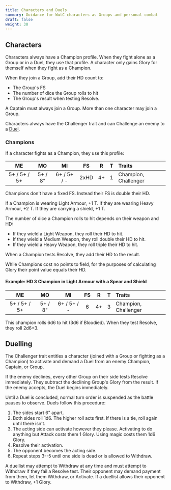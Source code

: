 ```yaml
---
title: Characters and Duels
summary: Guidance for WutC characters as Groups and personal combat
draft: false
weight: 30
---
```


## Characters

Characters always have a Champion profile. When they fight alone as a Group or in a Duel, they use
that profile. A character only gains Glory for themself when they fight as a Champion.

When they join a Group, add their HD count to:

- The Group's FS
- The number of dice the Group rolls to hit
- The Group's result when testing Resolve.

A Captain must always join a Group. More than one character may join a Group.

Characters always have the Challenger trait and can Challenge an enemy to a [Duel](#duelling).

### Champions

If a character fights as a Champion, they use this profile:

|      ME      |   MO    |     MI      |  FS   |   R   |   T   |        Traits        |
| :----------: | :-----: | :---------: | :---: | :---: | :---: | :------------------- |
| 5+ / 5+ / 5+ | 5+ / 8" | 6+ / 5+ / - | 2xHD  |  4+   |   1   | Champion, Challenger |

Champions don't have a fixed FS. Instead their FS is double their HD.

If a Champion is wearing Light Armour, +1 T. If they are wearing Heavy Armour, +2 T. If they are
carrying a shield, +1 T.

The number of dice a Champion rolls to hit depends on their weapon and HD:

- If they wield a Light Weapon, they roll their HD to hit.
- If they wield a Medium Weapon, they roll double their HD to hit.
- If they wield a Heavy Weapon, they roll triple their HD to hit.

When a Champion tests Resolve, they add their HD to the result.

While Champions cost no points to field, for the purposes of calculating Glory their point value
equals their HD.

#### Example: HD 3 Champion in Light Armour with a Spear and Shield

|      ME      |   MO    |     MI      |  FS   |   R   |   T   |        Traits        |
| :----------: | :-----: | :---------: | :---: | :---: | :---: | :------------------- |
| 5+ / 5+ / 5+ | 5+ / 8" | 6+ / 5+ / - |   6   |  4+   |   3   | Champion, Challenger |

This champion rolls 6d6 to hit (3d6 if Bloodied). When they test Resolve, they roll 2d6+3.

## Duelling

The Challenger trait entitles a character (joined with a Group or fighting as a Champion) to
activate and demand a Duel from an enemy Champion, Captain, or Group.

If the enemy declines, every other Group on their side tests Resolve immediately. They subtract
the declining Group's Glory from the result. If the enemy accepts, the Duel begins immediately.

Until a Duel is concluded, normal turn order is suspended as the battle pauses to observe. Duels
follow this procedure:

1. The sides start 6" apart.
1. Both sides roll 1d6. The higher roll acts first. If there is a tie, roll again until there isn't.
1. The acting side can activate however they please. Activating to do anything but Attack costs them
   1 Glory. Using magic costs them 1d6 Glory.
1. Resolve their activation.
1. The opponent becomes the acting side.
1. Repeat steps 3--5 until one side is dead or is allowed to Withdraw.

A duellist may attempt to Withdraw at any time and must attempt to Withdraw if they fail a
Resolve test. Their opponent may demand payment from them, let them Withdraw, or Activate. If a
duellist allows their opponent to Withdraw, +1 Glory.
